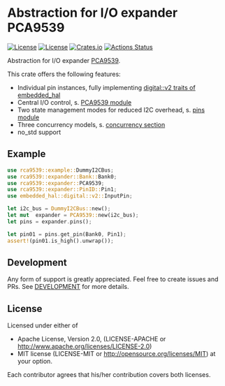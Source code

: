 # Abstraction for I/O expander PCA9539
[![License](https://img.shields.io/badge/license-MIT-blue.svg)](https://opensource.org/licenses/MIT)
[![License](https://img.shields.io/badge/License-Apache%202.0-blue.svg)](https://opensource.org/licenses/Apache-2.0)
[![Crates.io](https://img.shields.io/crates/v/pca9539.svg)](https://crates.io/crates/pca9539)
[![Actions Status](https://github.com/pegasus-aero/rt-PCA9539/workflows/QA/badge.svg)](http://github.com/pegasus-aero/rt-PCA9539/actions)

Abstraction for I/O expander [PCA9539](<https://www.ti.com/lit/ds/symlink/pca9539.pdf?ts=1649342250975>).

This crate offers the following features:
* Individual pin instances, fully implementing [digital::v2 traits of embedded_hal](https://docs.rs/embedded-hal/latest/embedded_hal/digital/v2/index.html)
* Central I/O control, s. [PCA9539 module](#)
* Two state management modes for reduced I2C overhead, s. [pins module](#)
* Three concurrency models, s. [concurrency section](#)
* no_std support

## Example
```rust
use rca9539::example::DummyI2CBus;
use rca9539::expander::Bank::Bank0;
use rca9539::expander::PCA9539;
use rca9539::expander::PinID::Pin1;
use embedded_hal::digital::v2::InputPin;

let i2c_bus = DummyI2CBus::new();
let mut  expander = PCA9539::new(i2c_bus);
let pins = expander.pins();

let pin01 = pins.get_pin(Bank0, Pin1);
assert!(pin01.is_high().unwrap());
```

## Development

Any form of support is greatly appreciated. Feel free to create issues and PRs.
See [DEVELOPMENT](DEVELOPMENT.md) for more details.  

## License
Licensed under either of

* Apache License, Version 2.0, (LICENSE-APACHE or http://www.apache.org/licenses/LICENSE-2.0)
* MIT license (LICENSE-MIT or http://opensource.org/licenses/MIT)
at your option.

Each contributor agrees that his/her contribution covers both licenses.